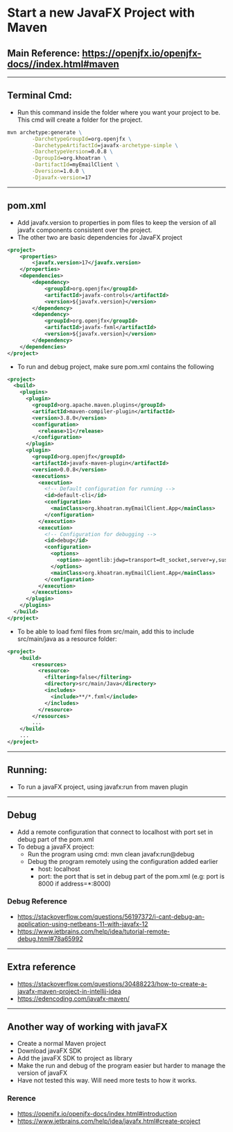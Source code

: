 # Start a new JavaFX Project with Maven

## Main Reference: https://openjfx.io/openjfx-docs//index.html#maven

---
## Terminal Cmd:
- Run this command inside the folder where you want your project to be. This cmd will create a folder for the project.

```cmd
mvn archetype:generate \
        -DarchetypeGroupId=org.openjfx \
        -DarchetypeArtifactId=javafx-archetype-simple \
        -DarchetypeVersion=0.0.8 \
        -DgroupId=org.khoatran \
        -DartifactId=myEmailClient \
        -Dversion=1.0.0 \
        -Djavafx-version=17
```

---
## pom.xml
- Add javafx.version to properties in pom files to keep the version of all javafx components consistent over the project.
- The other two are basic dependencies for JavaFX project

```xml
<project>
    <properties>
        <javafx.version>17</javafx.version>
    </properties>
    <dependencies>
        <dependency>
            <groupId>org.openjfx</groupId>
            <artifactId>javafx-controls</artifactId>
            <version>${javafx.version}</version>
        </dependency>
        <dependency>
            <groupId>org.openjfx</groupId>
            <artifactId>javafx-fxml</artifactId>
            <version>${javafx.version}</version>
        </dependency>
    </dependencies>
</project>
```

- To run and debug project, make sure pom.xml contains the following
```xml
<project>
  <build>
    <plugins>
      <plugin>
        <groupId>org.apache.maven.plugins</groupId>
        <artifactId>maven-compiler-plugin</artifactId>
        <version>3.8.0</version>
        <configuration>
          <release>11</release>
        </configuration>
      </plugin>
      <plugin>
        <groupId>org.openjfx</groupId>
        <artifactId>javafx-maven-plugin</artifactId>
        <version>0.0.8</version>
        <executions>
          <execution>
            <!-- Default configuration for running -->
            <id>default-cli</id>
            <configuration>
              <mainClass>org.khoatran.myEmailClient.App</mainClass>
            </configuration>
          </execution>
          <execution>
            <!-- Configuration for debugging -->
            <id>debug</id>
            <configuration>
              <options>
                <option>-agentlib:jdwp=transport=dt_socket,server=y,suspend=y,address=*:8000</option>
              </options>
              <mainClass>org.khoatran.myEmailClient.App</mainClass>
            </configuration>
          </execution>
        </executions>
      </plugin>
    </plugins>
  </build>
</project>
```

- To be able to load fxml files from src/main, add this to include src/main/java as a resource folder:
```xml
<project>
    <build>
        <resources>
          <resource>
            <filtering>false</filtering>
            <directory>src/main/Java</directory>
            <includes>
              <include>**/*.fxml</include>
            </includes>
          </resource>
        </resources>
        ...
    </build>
    ...
</project>
```
---
## Running: 
- To run a javaFX project, using javafx:run from maven plugin

---
## Debug
- Add a remote configuration that connect to localhost with port set in debug part of the pom.xml
- To debug a javaFX project:
    - Run the program using cmd: mvn clean javafx:run@debug
    - Debug the program remotely using the configuration added earlier
      - host: localhost
      - port: the port that is set in debug part of the pom.xml (e.g: port is 8000 if address=*:8000)

### Debug Reference
- https://stackoverflow.com/questions/56197372/i-cant-debug-an-application-using-netbeans-11-with-javafx-12
- https://www.jetbrains.com/help/idea/tutorial-remote-debug.html#78a65992

---
## Extra reference
- https://stackoverflow.com/questions/30488223/how-to-create-a-javafx-maven-project-in-intellij-idea
- https://edencoding.com/javafx-maven/

---
## Another way of working with javaFX
- Create a normal Maven project
- Download javaFX SDK
- Add the javaFX SDK to project as library
- Make the run and debug of the program easier but harder to manage the version of javaFX
- Have not tested this way. Will need more tests to how it works.

### Rerence
- https://openjfx.io/openjfx-docs/index.html#introduction
- https://www.jetbrains.com/help/idea/javafx.html#create-project